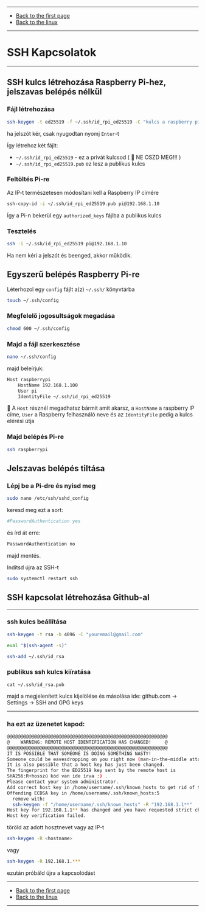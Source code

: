 
---

- [Back to the first page](../../../README.md)
- [Back to the linux](../linux.md)

---

# SSH Kapcsolatok

---

## SSH kulcs létrehozása Raspberry Pi-hez, jelszavas belépés nélkül
### Fájl létrehozása
```Bash
ssh-keygen -t ed25519 -f ~/.ssh/id_rpi_ed25519 -C "kulcs a raspberry pi-hez"
```
ha jelszót kér, csak nyugodtan nyomj `Enter`-t
>
Így létrehoz két fájlt:
- `~/.ssh/id_rpi_ed25519` - ez a privát kulcsod ( :memo: NE OSZD MEG!!! )
- `~/.ssh/id_rpi_ed25519.pub` ez lesz a publikus kulcs
### Feltöltés Pi-re
Az IP-t természetesen módosítani kell a Raspberry IP címére
```Bash
ssh-copy-id -i ~/.ssh/id_rpi_ed25519.pub pi@192.168.1.10
```
Így a Pi-n bekerül egy `authorized_keys` fájlba a publikus kulcs
### Tesztelés
```Bash
ssh -i ~/.ssh/id_rpi_ed25519 pi@192.168.1.10
```
Ha nem kéri a jelszót és beenged, akkor működik.
## Egyszerű belépés Raspberry Pi-re
Léterhozol egy `config` fájlt a(z) `~/.ssh/` könyvtárba
```Bash
touch ~/.ssh/config
```
### Megfelelő jogosultságok megadása
```Bash
chmod 600 ~/.ssh/config
```
### Majd a fájl szerkesztése
```Bash
nano ~/.ssh/config
```
majd beleírjuk:
```Bash
Host raspberrypi
    HostName 192.168.1.100
    User pi
    IdentityFile ~/.ssh/id_rpi_ed25519
```
:memo: A `Host` résznél megadhatsz bármit amit akarsz, a `HostName` a raspberry IP címe, `User` a Raspberry felhasználó neve és az `IdentityFile` pedig a kulcs elérési útja 
### Majd belépés Pi-re
```Bash
ssh raspberrypi
```
## Jelszavas belépés tiltása
### Lépj be a Pi-dre és nyisd meg
```Bash
sudo nano /etc/ssh/sshd_config
```
keresd meg ezt a sort:
```Bash
#PasswordAuthentication yes
```
és írd át erre:
```Bash
PasswordAuthentication no
```
majd mentés.
>
Indítsd újra az SSH-t
```Bash
sudo systemctl restart ssh
```
## SSH kapcsolat létrehozása Github-al

---

### ssh kulcs beállítása
```Bash
ssh-keygen -t rsa -b 4096 -C "youremail@gmail.com"
```
```Bash
eval "$(ssh-agent -s)"
```
```Bash
ssh-add ~/.ssh/id_rsa
```
### publikus ssh kulcs kiíratása
```shell
cat ~/.ssh/id_rsa.pub
```
majd a megjelenített kulcs kijelölése és másolása ide: github.com -> Settings -> SSH and GPG keys

---

### ha ezt az üzenetet kapod:

```Bash
@@@@@@@@@@@@@@@@@@@@@@@@@@@@@@@@@@@@@@@@@@@@@@@@@@@@@@@@@@@
@    WARNING: REMOTE HOST IDENTIFICATION HAS CHANGED!     @
@@@@@@@@@@@@@@@@@@@@@@@@@@@@@@@@@@@@@@@@@@@@@@@@@@@@@@@@@@@
IT IS POSSIBLE THAT SOMEONE IS DOING SOMETHING NASTY!
Someone could be eavesdropping on you right now (man-in-the-middle attack)!
It is also possible that a host key has just been changed.
The fingerprint for the ED25519 key sent by the remote host is
SHA256:R+hosszú kód van ide írva :) .
Please contact your system administrator.
Add correct host key in /home/username/.ssh/known_hosts to get rid of this message.
Offending ECDSA key in /home/username/.ssh/known_hosts:5
  remove with:
  ssh-keygen -f "/home/username/.ssh/known_hosts" -R "192.168.1.1**"
Host key for 192.168.1.1** has changed and you have requested strict checking.
Host key verification failed.
```
töröld az adott hosztnevet vagy az IP-t
```Bash
ssh-keygen -R <hostname>
```
vagy
```Bash
ssh-keygen -R 192.168.1.***
```
ezután próbáld újra a kapcsolódást

---

- [Back to the first page](../../../README.md)
- [Back to the linux](../linux.md)

---
